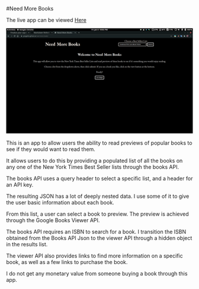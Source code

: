 #Need More Books

The live app can be viewed [Here](https://gregjohle.github.io/need-more-books)

![Image](./images/screenshots/intro.png)

This is an app to allow users the ability to read previews of popular books to see if they would want to read them.

It allows users to do this by providing a populated list of all the books on any one of the New York Times Best Seller lists through the books API. 

The books API uses a query header to select a specific list, and a header for an API key.

The resulting JSON has a lot of deeply nested data. I use some of it to give the user basic information about each book. 

From this list, a user can select a book to preview. The preview is achieved through the Google Books Viewer API. 

The books API requires an ISBN to search for a book. I transition the ISBN obtained from the Books API Json to the viewer API through a hidden object in the results list. 

The viewer API also provides links to find more information on a specific book, as well as a few links to purchase the book.

I do not get any monetary value from someone buying a book through this app. 

